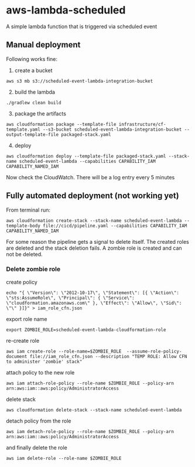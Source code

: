 # aws-lambda-scheduled

A simple lambda function that is triggered via scheduled event

## Manual deployment

Following works fine:

1. create a bucket
```
aws s3 mb s3://scheduled-event-lambda-integration-bucket
```
2. build the lambda
```
./gradlew clean build
```
3. package the artifacts
```
aws cloudformation package --template-file infrastructure/cf-template.yaml --s3-bucket scheduled-event-lambda-integration-bucket --output-template-file packaged-stack.yaml
```
4. deploy
```
aws cloudformation deploy --template-file packaged-stack.yaml --stack-name scheduled-event-lambda --capabilities CAPABILITY_IAM CAPABILITY_NAMED_IAM
```

Now check the CloudWatch. There will be a log entry every 5 minutes

## Fully automated deployment (not working yet)

From terminal run:

```
aws cloudformation create-stack --stack-name scheduled-event-lambda --template-body file://cicd/pipeline.yaml --capabilities CAPABILITY_IAM CAPABILITY_NAMED_IAM
```

For some reason the pipeline gets a signal to delete itself. The created roles are deleted and the stack deletion fails. A zombie role is created and can not be deleted.

### Delete zombie role

create policy
```
echo "{ \"Version\": \"2012-10-17\", \"Statement\": [{ \"Action\": \"sts:AssumeRole\", \"Principal\": { \"Service\": \"cloudformation.amazonaws.com\" }, \"Effect\": \"Allow\", \"Sid\": \"\" }]}" > iam_role_cfn.json
```

export role name
```
export ZOMBIE_ROLE=scheduled-event-lambda-cloudformation-role
```

re-create role
```
aws iam create-role --role-name=$ZOMBIE_ROLE  --assume-role-policy-document file://iam_role_cfn.json --description "TEMP ROLE: Allow CFN to administer 'zombie' stack"
```

attach policy to the new role
```
aws iam attach-role-policy --role-name $ZOMBIE_ROLE --policy-arn arn:aws:iam::aws:policy/AdministratorAccess
```

delete stack
```
aws cloudformation delete-stack --stack-name scheduled-event-lambda
```

detach policy from the role
```
aws iam detach-role-policy --role-name $ZOMBIE_ROLE --policy-arn arn:aws:iam::aws:policy/AdministratorAccess
```

and finally delete the role
```
aws iam delete-role --role-name $ZOMBIE_ROLE
```
